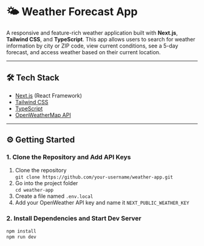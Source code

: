 # 🌤️ Weather Forecast App

A responsive and feature-rich weather application built with **Next.js**, **Tailwind CSS**, and **TypeScript**. This app allows users to search for weather information by city or ZIP code, view current conditions, see a 5-day forecast, and access weather based on their current location.

---
## 🛠️ Tech Stack

- [Next.js](https://nextjs.org/) (React Framework)
- [Tailwind CSS](https://tailwindcss.com/)
- [TypeScript](https://www.typescriptlang.org/)
- [OpenWeatherMap API](https://openweathermap.org/api)

---
## ⚙️ Getting Started

### 1. Clone the Repository and Add API Keys

1. Clone the repository  
   `git clone https://github.com/your-username/weather-app.git`
2. Go into the project folder  
   `cd weather-app`
3. Create a file named `.env.local`
4. Add your OpenWeather API key and name it `NEXT_PUBLIC_WEATHER_KEY`

### 2. Install Dependencies and Start Dev Server

```bash
npm install
npm run dev

